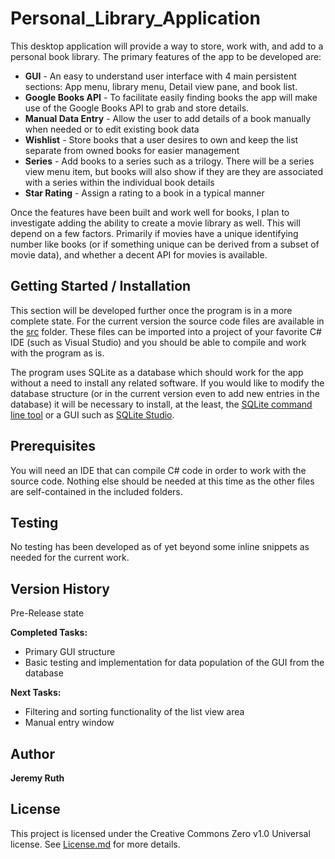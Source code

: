 # Personal_Library_Application

This desktop application will provide a way to store, work with, and add to a personal book library. The primary features of the app to be developed are:

* **GUI** - An easy to understand user interface with 4 main persistent sections: App menu, library menu, Detail view pane, and book list.
* **Google Books API** - To facilitate easily finding books the app will make use of the Google Books API to grab and store details.
* **Manual Data Entry** - Allow the user to add details of a book manually when needed or to edit existing book data
* **Wishlist** - Store books that a user desires to own and keep the list separate from owned books for easier management
* **Series** - Add books to a series such as a trilogy. There will be a series view menu item, but books will also show if they are they are associated with a series within the individual book details
* **Star Rating** - Assign a rating to a book in a typical manner

Once the features have been built and work well for books, I plan to investigate adding the ability to create a movie library as well. This will depend on a few factors. Primarily if movies have a unique identifying number like books (or if something unique can be derived from a subset of movie data), and whether a decent API for movies is available.

## Getting Started / Installation

This section will be developed further once the program is in a more complete state. For the current version the source code files are available in the [src](https://github.com/Jeremy-Ruth/Personal_Library_Application/tree/master/src) folder. These files can be imported into a project of your favorite C# IDE (such as Visual Studio) and you should be able to compile and work with the program as is.

The program uses SQLite as a database which should work for the app without a need to install any related software. If you would like to modify the database structure (or in the current version even to add new entries in the database) it will be necessary to install, at the least, the [SQLite command line tool](https://sqlite.org/cli.html) or a GUI such as [SQLite Studio](https://sqlitestudio.pl/).

## Prerequisites 

You will need an IDE that can compile C# code in order to work with the source code. Nothing else should be needed at this time as the other files are self-contained in the included folders.

## Testing

No testing has been developed as of yet beyond some inline snippets as needed for the current work.

## Version History

Pre-Release state

**Completed Tasks:**
* Primary GUI structure
* Basic testing and implementation for data population of the GUI from the database

**Next Tasks:**
* Filtering and sorting functionality of the list view area
* Manual entry window

## Author

**Jeremy Ruth**

## License

This project is licensed under the Creative Commons Zero v1.0 Universal license. See [License.md](https://github.com/Jeremy-Ruth/Personal_Library_Application/blob/master/LICENSE) for more details.
